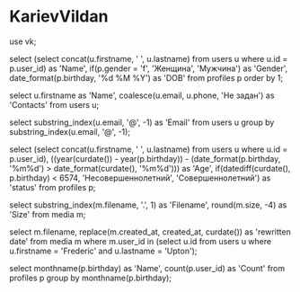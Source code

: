 # KarievVildan
use vk;
 
select (select concat(u.firstname, ' ', u.lastname) from users u where u.id = p.user_id) as 'Name',
  if(p.gender = 'f', 'Женщина', 'Мужчина') as 'Gender',
  date_format(p.birthday, '%d %M %Y') as 'DOB'
from profiles p
order by 1;

select u.firstname as 'Name', coalesce(u.email, u.phone, 'Не задан') as 'Contacts' from users u;

select substring_index(u.email, '@', -1) as 'Email' from users u group by substring_index(u.email, '@', -1);

select (select concat(u.firstname, ' ', u.lastname) from users u where u.id = p.user_id), ((year(curdate()) - year(p.birthday)) - (date_format(p.birthday, '%m%d') > date_format(curdate(), '%m%d'))) as 'Age', if(datediff(curdate(), p.birthday) < 6574, 'Несовершеннолетний', 'Совершеннолетний') as 'status' from profiles p;

select substring_index(m.filename, '.', 1) as 'Filename', round(m.size, -4) as 'Size' from media m;

select m.filename, replace(m.created_at, created_at, curdate()) as 'rewritten date' from media m where m.user_id in (select u.id from users u where u.firstname = 'Frederic' and u.lastname = 'Upton');

select monthname(p.birthday) as 'Name', count(p.user_id) as 'Count' from profiles p group by monthname(p.birthday);
